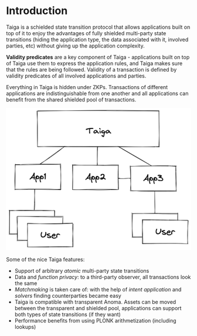 # Introduction

Taiga is a schielded state transition protocol that allows applications built on top of it to enjoy the advantages of fully shielded multi-party state transitions (hiding the application type, the data associated with it, involved parties, etc) without giving up the application complexity.

**Validity predicates** are a key component of Taiga - applications built on top of Taiga use them to express the application rules, and Taiga makes sure that the rules are being followed.
Validity of a transaction is defined by validity predicates of all involved applications and parties.

Everything in Taiga is hidden under ZKPs. Transactions of different applications are indistinguishable from one another and all applications can benefit from the shared shielded pool of transactions.

![img.png](img/intro_img.png)


Some of the nice Taiga features:
* Support of arbitrary *atomic* multi-party state transitions
* Data and *function privacy*: to a third-party observer, all transactions look the same
* *Matchmaking* is taken care of: with the help of *intent application* and *solvers* finding counterparties became easy
* Taiga is compatible with transparent Anoma. Assets can be moved between the transparent and shielded pool, applications can support both types of state transitions (if they want)
* Performance benefits from using PLONK arithmetization (including lookups)

